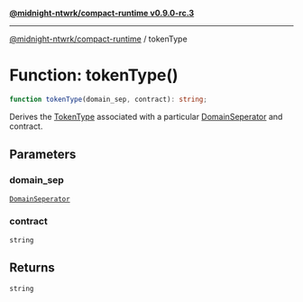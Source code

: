 [**@midnight-ntwrk/compact-runtime v0.9.0-rc.3**](../README.md)

***

[@midnight-ntwrk/compact-runtime](../globals.md) / tokenType

# Function: tokenType()

```ts
function tokenType(domain_sep, contract): string;
```

Derives the [TokenType](../type-aliases/TokenType.md) associated with a particular
[DomainSeperator](../type-aliases/DomainSeperator.md) and contract.

## Parameters

### domain\_sep

[`DomainSeperator`](../type-aliases/DomainSeperator.md)

### contract

`string`

## Returns

`string`
